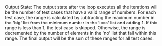 Output State: The output state after the loop executes all the iterations will be the number of test cases that have a valid range of numbers. For each test case, the range is calculated by subtracting the maximum number in the 'big' list from the minimum number in the 'less' list and adding 1. If this range is less than 1, the test case is skipped. Otherwise, the range is decremented by the number of elements in the 'no' list that fall within this range. The final output will be the sum of these ranges for all test cases.